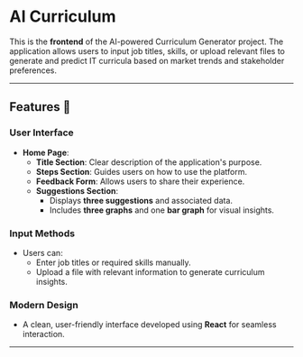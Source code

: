 # AI Curriculum 

This is the **frontend** of the AI-powered Curriculum Generator project. The application allows users to input job titles, skills, or upload relevant files to generate and predict IT curricula based on market trends and stakeholder preferences.

---

## Features 🌟

### User Interface
- **Home Page**:
  - **Title Section**: Clear description of the application's purpose.
  - **Steps Section**: Guides users on how to use the platform.
  - **Feedback Form**: Allows users to share their experience.
  - **Suggestions Section**:
    - Displays **three suggestions** and associated data.
    - Includes **three graphs** and one **bar graph** for visual insights.

### Input Methods
- Users can:
  - Enter job titles or required skills manually.
  - Upload a file with relevant information to generate curriculum insights.

### Modern Design
- A clean, user-friendly interface developed using **React** for seamless interaction.

---


